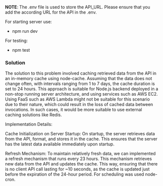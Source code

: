 **NOTE**: The .env file is used to store the API_URL. Please ensure that you add the according URL for the API in the .env.

For starting server use:

- npm run dev

For testing:

- npm test

### Solution

The solution to this problem involved caching retrieved data from the API in an in-memory cache using node-cache. Assuming that the data does not change often, with intervals ranging from 1 to 7 days, the cache duration is set to 24 hours. This approach is suitable for Node.js backend deployed in a non-stop running server architecture, and using services such as AWS EC2. Using FaaS such as AWS Lambda might not be suitable for this scenario due to their nature, which could result in the loss of cached data between invocations. In such cases, it would be more suitable to use external caching solutions like Redis.

Implementation Details:

Cache Initialization on Server Startup:
On startup, the server retrieves data from the API, format, and stores it in the cache. This ensures that the server has the latest data available immediately upon startup.

Refresh Mechanism:
To maintain relatively fresh data, we can implemented a refresh mechanism that runs every 23 hours. This mechanism retrieves new data from the API and updates the cache. This way, ensuring that there is no client API call lasting for ~10 seconds, as the cache is updated just before the expiration of the 24-hour period. For scheduling was used node-cron.
